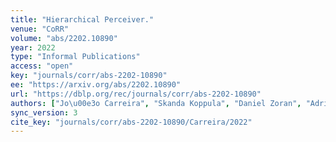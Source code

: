 ```yaml
---
title: "Hierarchical Perceiver."
venue: "CoRR"
volume: "abs/2202.10890"
year: 2022
type: "Informal Publications"
access: "open"
key: "journals/corr/abs-2202-10890"
ee: "https://arxiv.org/abs/2202.10890"
url: "https://dblp.org/rec/journals/corr/abs-2202-10890"
authors: ["Jo\u00e3o Carreira", "Skanda Koppula", "Daniel Zoran", "Adri\u00e0 Recasens", "Catalin Ionescu", "Olivier J. H\u00e9naff", "Evan Shelhamer", "Relja Arandjelovic", "Matthew M. Botvinick", "Oriol Vinyals", "Karen Simonyan", "Andrew Zisserman", "Andrew Jaegle"]
sync_version: 3
cite_key: "journals/corr/abs-2202-10890/Carreira/2022"
---
```

